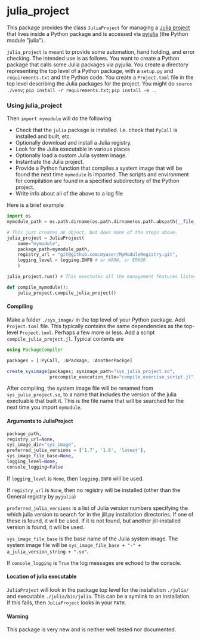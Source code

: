 # julia_project

This package provides the class `JuliaProject` for managing a
[Julia project](https://pkgdocs.julialang.org/v1.7/environments/) that lives inside
a Python package and is accessed via [pyjulia](https://github.com/JuliaPy/pyjulia) (the Python module "julia").

`julia_project` is meant to provide some automation, hand holding, and error checking.
The intended use is as follows. You want to create a Python package that calls some Julia packages
via pyjulia. You create a directory representing the top level of a Python package, with
a `setup.py` and `requirements.txt` and the Python code. You create a `Project.toml` file
in the top level describing the Julia packages for the project. You might do
`source ./venv`; `pip install -r requirements.txt`; `pip install -e .`.

### Using julia_project

Then `import mymodule` will do the following

* Check that the `julia` package is installed. I.e. check that `PyCall` is installed and built, etc.
* Optionally download and install a Julia registry.
* Look for the Julia executable in various places
* Optionally load a custom Julia system image.
* Instantiate the Julia project.
* Provide a Python function that compiles a system image that will be found the next
  time `mymodule` is imported. The scripts and environment for compilation are found in
  a specified subdirectory of the Python project.
* Write info about all of the above to a log file

Here is a brief example

```python
import os
mymodule_path = os.path.dirname(os.path.dirname(os.path.abspath(__file__)))

# This just creates an object, but does none of the steps above.
julia_project = JuliaProject(
    name="mymodule",
    package_path=mymodule_path,
    registry_url = "git@github.com:myuser/MyModuleRegistry.git",
    logging_level = logging.INFO # or WARN, or ERROR
    )

julia_project.run() # This exectutes all the management features listed above

def compile_mymodule():
    julia_project.compile_julia_project()
``` 

#### Compiling

Make a folder `./sys_image/` in the top level of your Python package. Add `Project.toml` file.
This typically contains the same dependencies as the top-level `Project.toml`. Perhaps a few
more or less.
Add a script `compile_julia_project.jl`. Typical contents are
```julia
using PackageCompiler

packages = [:PyCall, :APackage, :AnotherPackge]

create_sysimage(packages; sysimage_path="sys_julia_project.so",
                precompile_execution_file="compile_exercise_script.jl")
```
After compiling, the system image file will be renamed from
`sys_julia_project.so`, to a name that includes the version of the julia exectuable
that built it. This is the file name that will be searched for the next time
you import `mymodule`.

#### Arguments to JuliaProject

```python
package_path,
registry_url=None,
sys_image_dir="sys_image",
preferred_julia_versions = ['1.7', '1.6', 'latest'],
sys_image_file_base=None,
logging_level=None,
console_logging=False
```

If `logging_level` is `None`, then `logging.INFO` will be used.

If `registry_url` is `None`, then no registry will be installed (other than
the General registry by `pyjulia`)

`preferred_julia_versions` is a list of Julia version numbers specifying the which julia version to search for in the jill.py installation directories.
If one of these is found, it will be used. If it is not found, but another jill-installed version is found, it will be used.

`sys_image_file_base` is the base name of the Julia system image. The system image file will be `sys_image_file_base + "-" + a_julia_version_string + ".so"`.

If `console_logging` is `True` the log messages are echoed to the console.

#### Location of julia executable

`JuliaProject` will look in the package top level for the installation `./julia/` and
executable `./julia/bin/julia`. This can be a symlink to an installation. If this
fails, then `JuliaProject` looks in your `PATH`.

#### Warning

This package is very new and is neither well tested nor documented.
